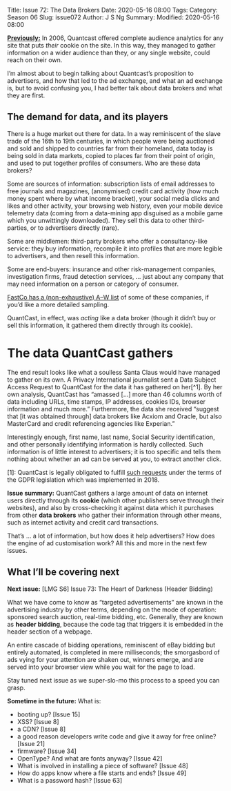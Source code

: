 Title: Issue 72: The Data Brokers
Date: 2020-05-16 08:00
Tags: 
Category: Season 06
Slug: issue072
Author: J S Ng
Summary: 
Modified: 2020-05-16 08:00

[**Previously:**](https://buttondown.email/laymansguide/archive/) In 2006, Quantcast offered complete audience analytics for any site that puts _their_ cookie on the site. In this way, they managed to gather information on a wider audience than they, or any single website, could reach on their own.

I’m almost about to begin talking about Quantcast’s proposition to advertisers, and how that led to the ad exchange, and what an ad exchange is, but to avoid confusing you, I had better talk about data brokers and what they are first.

## The demand for data, and its players

There is a huge market out there for data. In a way reminiscent of the slave trade of the 16th to 19th centuries, in which people were being auctioned and sold and shipped to countries far from their homeland, data today is being sold in data markets, copied to places far from their point of origin, and used to put together profiles of consumers. Who are these data brokers?

Some are sources of information: subscription lists of email addresses to free journals and magazines, (anonymised) credit card activity (how much money spent where by what income bracket), your social media clicks and likes and other activity, your browsing web history, even your mobile device telemetry data (coming from a data-mining app disguised as a mobile game which you unwittingly downloaded). They sell this data to other third-parties, or to advertisers directly (rare).

Some are middlemen: third-party brokers who offer a consultancy-like service: they buy information, recompile it into profiles that are more legible to advertisers, and then resell this information.

Some are end-buyers: insurance and other risk-management companies, investigation firms, fraud detection services, … just about any company that may need information on a person or category of consumer.

[FastCo has a (non-exhaustive) A–W list](https://www.fastcompany.com/90310803/here-are-the-data-brokers-quietly-buying-and-selling-your-personal-information) of some of these companies, if you’d like a more detailed sampling.

QuantCast, in effect, was _acting_ like a data broker (though it didn’t buy or sell this information, it gathered them directly through its cookie).

# The data QuantCast gathers

The end result looks like what a soulless Santa Claus would have managed to gather on its own. A Privacy International journalist sent a Data Subject Access Request to QuantCast for the data it has gathered on her[^1]. By her own analysis, QuantCast has “amassed […] more than 46 columns worth of data including URLs, time stamps, IP addresses, cookies IDs, browser information and much more.” Furthermore, the data she received “suggest that [it was obtained through] data brokers like Acxiom and Oracle, but also MasterCard and credit referencing agencies like Experian.”

Interestingly enough, first name, last name, Social Security identification, and other personally identifying information is hardly collected. Such information is of little interest to advertisers; it is too specific and tells them nothing about whether an ad can be served at you, to extract another click.

[1]: QuantCast is legally obligated to fulfill [such requests](https://www.quantcast.com/privacy/data-subject-rights/) under the terms of the GDPR legislation which was implemented in 2018.

**Issue summary:** QuantCast gathers a large amount of data on internet users directly through its **cookie** (which other publishers serve through their websites), and also by cross-checking it against data which it purchases from other **data brokers** who gather their information through other means, such as internet activity and credit card transactions.

That’s … a lot of information, but how does it help advertisers? How does the engine of ad customisation work? All this and more in the next few issues.

## What I’ll be covering next

**Next issue:** [LMG S6] Issue 73: The Heart of Darkness (Header Bidding)

What we have come to know as “targeted advertisements” are known in the advertising industry by other terms, depending on the mode of operation: sponsored search auction, real-time bidding, etc. Generally, they are known as **header bidding**, because the code tag that triggers it is embedded in the header section of a webpage.

An entire cascade of bidding operations, reminiscent of eBay bidding but entirely automated, is completed in mere milliseconds; the smorgasbord of ads vying for your attention are shaken out, winners emerge, and are served into your browser view while you wait for the page to load.

Stay tuned next issue as we super-slo-mo this process to a speed you can grasp.

**Sometime in the future:** What is:

- booting up? [Issue 15]
- XSS? [Issue 8]
- a CDN? [Issue 8]
- a good reason developers write code and give it away for free online? [Issue 21]
- firmware? [Issue 34]
- OpenType? And what are fonts anyway? [Issue 42]
- What is involved in installing a piece of software? [Issue 48]
- How do apps know where a file starts and ends? [Issue 49]
- What is a password hash? [Issue 63]
